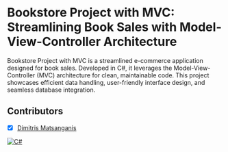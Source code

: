 # Bookstore Project with MVC: Streamlining Book Sales with Model-View-Controller Architecture

Bookstore Project with MVC is a streamlined e-commerce application designed for book sales. Developed in C#, it leverages the Model-View-Controller (MVC) architecture for clean, maintainable code. This project showcases efficient data handling, user-friendly interface design, and seamless database integration.

## Contributors

- [x] [Dimitris Matsanganis](https://github.com/dmatsanganis)

[![C#](https://img.shields.io/badge/-C%23-239120?style=flat-square&logo=c-sharp&logoColor=white)](https://docs.microsoft.com/en-us/dotnet/csharp/)
